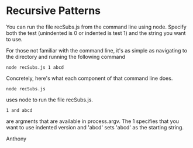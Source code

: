 Recursive Patterns
==================
You can run the file recSubs.js from the command line using node. Specify both the test (unindented is 0 or indented is test 1) and the string you want to use. 

For those not familiar with the command line, it's as simple as navigating to the directory and running the following command

    node recSubs.js 1 abcd

Concretely, here's what each component of that command line does. 

    node recSubs.js

uses node to run the file recSubs.js. 

    1 and abcd 

are argments that are available in process.argv. The 1 specifies that you want to use indented version and 'abcd' sets 'abcd' as the starting string.

Anthony 